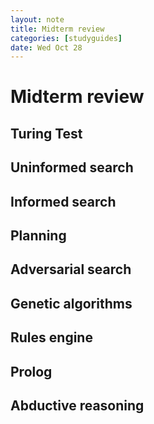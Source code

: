 ```yaml
---
layout: note
title: Midterm review
categories: [studyguides]
date: Wed Oct 28
---
```


# Midterm review

## Turing Test

## Uninformed search

## Informed search

## Planning

## Adversarial search

## Genetic algorithms

## Rules engine

## Prolog

## Abductive reasoning



